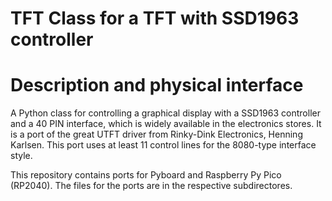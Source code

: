 **TFT Class for a TFT with SSD1963 controller**
===============================================

# Description and physical interface

A Python class for controlling a graphical display with a SSD1963 controller
and a 40 PIN interface, which is widely available in the electronics stores.
It is a port of the great UTFT driver from Rinky-Dink Electronics, Henning Karlsen.
This port uses at least 11 control lines for the 8080-type interface style.

This repository contains ports for Pyboard and Raspberry Py Pico (RP2040).
The files for the ports are in the respective subdirectores.


